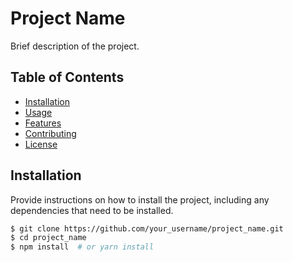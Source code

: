 # Project Name

Brief description of the project.

## Table of Contents

- [Installation](#installation)
- [Usage](#usage)
- [Features](#features)
- [Contributing](#contributing)
- [License](#license)

## Installation

Provide instructions on how to install the project, including any dependencies that need to be installed.

```bash
$ git clone https://github.com/your_username/project_name.git
$ cd project_name
$ npm install  # or yarn install
